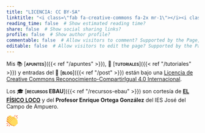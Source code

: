 ```yaml
---
title: "LICENCIA: CC BY-SA"
linktitle: "<i class=\"fab fa-creative-commons fa-2x mr-1\"></i><i class=\"fab fa-creative-commons-by fa-2x mr-1\"></i><i class=\"fab fa-creative-commons-sa fa-2x\"></i>"
reading_time: false  # Show estimated reading time?
share: false  # Show social sharing links?
profile: false  # Show author profile?
commentable: false  # Allow visitors to comment? Supported by the Page, Post, and Docs content types.
editable: false  # Allow visitors to edit the page? Supported by the Page, Post, and Docs content types.
---
```


Mis 📚 [<span style="font-variant:small-caps;">**apuntes**</span>]({{< ref "/apuntes" >}}), 👐 [<span style="font-variant:small-caps;">**tutoriales**</span>]({{< ref "/tutoriales" >}}) y entradas del 💬 [<span style="font-variant:small-caps;">**blog**</span>]({{< ref "/post" >}}) están bajo una [Licencia de Creative Commons Reconocimiento-CompartirIgual 4.0 Internacional](https://creativecommons.org/licenses/by-sa/4.0/deed.es).

<center>
<i class="fab fa-creative-commons fa-2x mr-1"></i><i class="fab fa-creative-commons-by fa-2x mr-1"></i><i class="fab fa-creative-commons-sa fa-2x"></i>
</center>

Los 🎓 [<span style="font-variant:small-caps;">**recursos EBAU**</span>]({{< ref "/recursos-ebau" >}}) son cortesía de [**EL FÍSICO LOCO**](http://elfisicoloco.blogspot.com) y del **Profesor Enrique Ortega González** del IES José del Campo de Ampuero.

<svg xmlns="http://www.w3.org/2000/svg" width="30px" viewBox="0 0 36 36"><path fill="#EF9645" d="M32.302 24.347c-.695-1.01-.307-2.47-.48-4.082-.178-2.63-1.308-5.178-3.5-7.216l-7.466-6.942s-1.471-1.369-2.841.103c-1.368 1.471.104 2.84.104 2.84l3.154 2.934 2.734 2.542s-.685.736-3.711-2.078l-10.22-9.506s-1.473-1.368-2.842.104c-1.368 1.471.103 2.84.103 2.84l9.664 8.989c-.021-.02-.731.692-.744.68L5.917 5.938s-1.472-1.369-2.841.103c-1.369 1.472.103 2.84.103 2.84L13.52 18.5c.012.012-.654.764-.634.783l-8.92-8.298s-1.472-1.369-2.841.103c-1.369 1.472.103 2.841.103 2.841l9.484 8.82c.087.081-.5.908-.391 1.009l-6.834-6.356s-1.472-1.369-2.841.104c-1.369 1.472.103 2.841.103 2.841L11.896 30.71c1.861 1.731 3.772 2.607 6.076 2.928.469.065 1.069.065 1.315.096.777.098 1.459.374 2.372.934 1.175.72 2.938 1.02 3.951-.063l3.454-3.695 3.189-3.412c1.012-1.082.831-2.016.049-3.151z"/><path d="M1.956 35.026c-.256 0-.512-.098-.707-.293-.391-.391-.391-1.023 0-1.414L4.8 29.77c.391-.391 1.023-.391 1.414 0s.391 1.023 0 1.414l-3.551 3.55c-.195.195-.451.292-.707.292zm6.746.922c-.109 0-.221-.018-.331-.056-.521-.182-.796-.752-.613-1.274l.971-2.773c.182-.521.753-.795 1.274-.614.521.183.796.753.613 1.274l-.971 2.773c-.144.412-.53.67-.943.67zm-7.667-7.667c-.412 0-.798-.257-.943-.667-.184-.521.089-1.092.61-1.276l2.495-.881c.523-.18 1.092.091 1.276.61.184.521-.089 1.092-.61 1.276l-2.495.881c-.111.039-.223.057-.333.057zm29.46-21.767c-.256 0-.512-.098-.707-.293-.391-.391-.391-1.024 0-1.415l3.552-3.55c.391-.39 1.023-.39 1.414 0s.391 1.024 0 1.415l-3.552 3.55c-.195.196-.451.293-.707.293zm-4.164-1.697c-.109 0-.221-.019-.33-.057-.521-.182-.796-.752-.614-1.274l.97-2.773c.183-.521.752-.796 1.274-.614.521.182.796.752.614 1.274l-.97 2.773c-.144.413-.531.671-.944.671zm6.143 5.774c-.412 0-.798-.257-.943-.667-.184-.521.09-1.092.61-1.276l2.494-.881c.522-.185 1.092.09 1.276.61.184.521-.09 1.092-.61 1.276l-2.494.881c-.111.039-.223.057-.333.057z" fill="#FA743E"/><path fill="#FFDB5E" d="M35.39 23.822c-.661-1.032-.224-2.479-.342-4.096-.09-2.634-1.133-5.219-3.255-7.33l-7.228-7.189s-1.424-1.417-2.843.008c-1.417 1.424.008 2.842.008 2.842l3.054 3.039 2.646 2.632s-.71.712-3.639-2.202c-2.931-2.915-9.894-9.845-9.894-9.845s-1.425-1.417-2.843.008c-1.418 1.424.007 2.841.007 2.841l9.356 9.31c-.02-.02-.754.667-.767.654L9.64 4.534s-1.425-1.418-2.843.007c-1.417 1.425.007 2.842.007 2.842l10.011 9.962c.012.012-.68.741-.66.761L7.52 9.513s-1.425-1.417-2.843.008.007 2.843.007 2.843l9.181 9.135c.084.083-.53.891-.425.996l-6.616-6.583s-1.425-1.417-2.843.008.007 2.843.007 2.843l10.79 10.732c1.802 1.793 3.682 2.732 5.974 3.131.467.081 1.067.101 1.311.14.773.124 1.445.423 2.34 1.014 1.15.759 2.902 1.118 3.951.07l3.577-3.576 3.302-3.302c1.049-1.05.9-1.99.157-3.15z"/></svg>